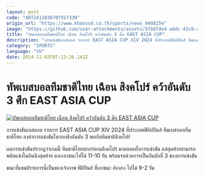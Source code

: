 ```yaml
---
layout: post
code: "ART24110307075S733N"
origin_url: "https://www.khaosod.co.th/sports/news_9488254"
image: "https://github.com/user-attachments/assets/5fb074e4-a8dc-42c8-a8aa-c782b0d2467c"
title: "ทัพเบสบอลทีมชาติไทย เฉือน สิงคโปร์ คว้าอันดับ 3 ศึก EAST ASIA CUP"
description: "การแข่งขันเบสบอล รายการ EAST ASIA CUP XIV 2024 ที่ประเทศฟิลิปปินส์ ทีมเบสบอลทีมชาติไทย ลงทำการแข่งขันในรอบชิงอันดับ 3 พบกับทีมชาติสิงคโปร์"
category: "SPORTS"
language: "th"
date: 2024-11-03T07:12:26.141Z
---
```


# ทัพเบสบอลทีมชาติไทย เฉือน สิงคโปร์ คว้าอันดับ 3 ศึก EAST ASIA CUP

[![ทัพเบสบอลทีมชาติไทย เฉือน สิงคโปร์ คว้าอันดับ 3 ศึก EAST ASIA CUP](https://www.khaosod.co.th/wpapp/uploads/2024/11/Baseball.jpg "ทัพเบสบอลทีมชาติไทย เฉือน สิงคโปร์ คว้าอันดับ 3 ศึก EAST ASIA CUP")](https://www.khaosod.co.th/wpapp/uploads/2024/11/Baseball.jpg)

การแข่งขันเบสบอล รายการ EAST ASIA CUP XIV 2024 ที่ประเทศฟิลิปปินส์ ทีมเบสบอลทีมชาติไทย ลงทำการแข่งขันในรอบชิงอันดับ 3 พบกับทีมชาติสิงคโปร์

ผลการแข่งขันปรากฎว่าเกมนี้ ทีมชาติไทยสกอร์ตามสิงคโปร์ มาตลอดทั้งการแข่งขัน แต่สุดท้ายสามารถพลิกแซงในอินนิงสุดท้าย และเอาชนะไปได้ 11-10 รัน พร้อมจบด้วยการเป็นอันดับที่ 3 ของการแข่งขัน

ขณะที่แชมป์รายการนี้เป็นของเจ้าภาพ ฟิลิปินส์ ที่เอาชนะ ฮ่องกง ไปได้ 9-2 รัน

